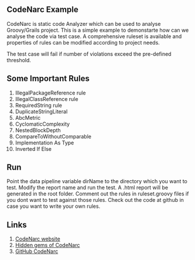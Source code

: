 ## CodeNarc Example

CodeNarc is static code Analyzer which can be used to analyse Groovy/Grails project. This is a simple example to demonstarte how
can we analyse the code via test case. A comprehensive ruleset is available and properties 
of rules can be modified according to project needs.

The test case will fail if number of violations exceed the pre-defined threshold.


## Some Important Rules
 1. IllegalPackageReference rule
 2. IllegalClassReference rule
 3. RequiredString rule
 4. DuplicateStringLiteral
 5. AbcMetric
 6. CyclomaticComplexity
 7. NestedBlockDepth
 8. CompareToWithoutComparable
 9. Implementation As Type
 10. Inverted If Else

## Run
Point the data pipeline variable dirName to the directory which you want to test.
Modify the report name and run the test. A .html report will be generated in the root folder.
Comment out the rules in ruleset.groovy files if you dont want to test against those rules.
Check out the code at github in case you want to write your own rules.

## Links
1. [CodeNarc website](http://codenarc.sourceforge.net/)
2. [Hidden gems of CodeNarc](https://tenpercentnotcrap.wordpress.com/2013/08/04/codenarc-hidden-gems-using-codenarcs-generic-rules/)
3. [GitHub CodeNarc](https://github.com/CodeNarc/CodeNarc)
